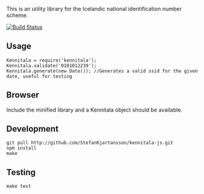 This is an utility library for the Icelandic national identification number scheme.

[![Build Status](https://secure.travis-ci.org/StefanKjartansson/kennitala-js.png)](http://travis-ci.org/StefanKjartansson/kennitala-js)

## Usage

    Kennitala = require('kennitala');
    Kennitala.validate('0101012239');
    Kennitala.generate(new Date()); //Generates a valid ssid for the given date, useful for testing

## Browser

Include the minified library and a Kennitala object should be available.

## Development

    git pull http://github.com/StefanKjartansson/kennitala-js.git
    npm install
    make

## Testing

    make test
